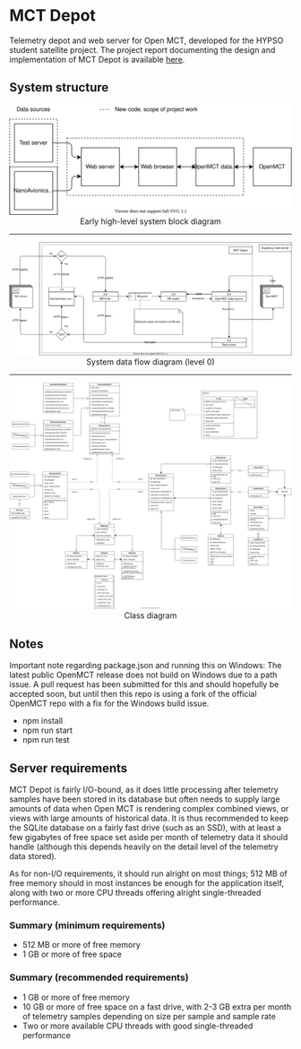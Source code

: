 # MCT Depot
Telemetry depot and web server for Open MCT, developed for the HYPSO student satellite project. The project report documenting the design and implementation of MCT Depot is available [here](./docs/NTNU_Project_Report_AVN_V2020.pdf).

## System structure
<p align="center">
<img src="./docs/imgs/Block Diagram (early).svg"><br>
Early high-level system block diagram
</p>

---

<p align="center">
<img src="./docs/imgs/Data Flow Diagram (L0).svg"><br>
System data flow diagram (level 0)
</p>

---

<p align="center">
<img src="./docs/imgs/Class Diagram.svg"><br>
Class diagram
</p>

## Notes
Important note regarding package.json and running this on Windows: The latest public OpenMCT release does not build on Windows due to a path issue. A pull request has been submitted for this and should hopefully be accepted soon, but until then this repo is using a fork of the official OpenMCT repo with a fix for the Windows build issue.

 - npm install
 - npm run start
 - npm run test

## Server requirements
MCT Depot is fairly I/O-bound, as it does little processing after telemetry samples have been stored in its database but often needs to supply large amounts of data when Open MCT is rendering complex combined views, or views with large amounts of historical data. It is thus recommended to keep the SQLite database on a fairly fast drive (such as an SSD), with at least a few gigabytes of free space set aside per month of telemetry data it should handle (although this depends heavily on the detail level of the telemetry data stored).

As for non-I/O requirements, it should run alright on most things; 512 MB of free memory should in most instances be enough for the application itself, along with two or more CPU threads offering alright single-threaded performance.

### Summary (minimum requirements)
 - 512 MB or more of free memory
 - 1 GB or more of free space

### Summary (recommended requirements)
 - 1 GB or more of free memory
 - 10 GB or more of free space on a fast drive, with 2-3 GB extra per month of telemetry samples depending on size per sample and sample rate
 - Two or more available CPU threads with good single-threaded performance